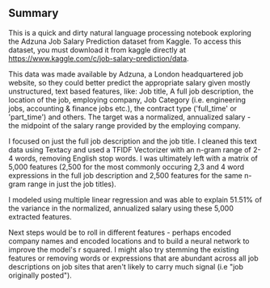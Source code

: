 ## Summary

This is a quick and dirty natural language processing notebook exploring the Adzuna Job Salary Prediction dataset from Kaggle. To access this dataset, you must download it from kaggle directly at https://www.kaggle.com/c/job-salary-prediction/data. 

This data was made available by Adzuna, a London headquartered job website, so they could better predict the appropriate salary given mostly unstructured, text based features, like: Job title, A full job description, the location of the job, employing company, Job Category (i.e. engineering jobs, accounting & finance jobs etc.), the contract type ('full_time' or 'part_time') and others. The target was a normalized, annualized salary - the midpoint of the salary range provided by the employing company.

I focused on just the full job description and the job title. I cleaned this text data using Textacy and used a TFIDF Vectorizer with an n-gram range of 2-4 words, removing English stop words. I was ultimately left with a matrix of 5,000 features (2,500 for the most commonly occuring 2,3 and 4 word expressions in the full job description and 2,500 features for the same n-gram range in just the job titles).

I modeled using multiple linear regression and was able to explain 51.51% of the variance in the normalized, annualized salary using these 5,000 extracted features. 

Next steps would be to roll in different features - perhaps encoded company names and encoded locations and to build a neural network to improve the model's r squared. I might also try stemming the existing features or removing words or expressions that are abundant across all job descriptions on job sites that aren't likely to carry much signal (i.e "job originally posted").